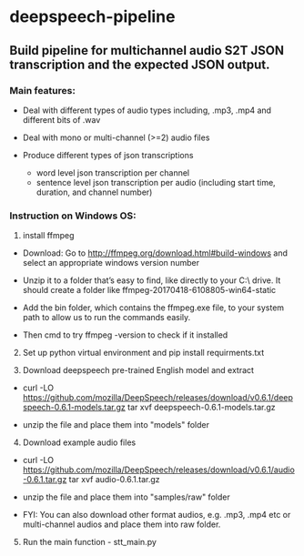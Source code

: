 # deepspeech-pipeline
## Build pipeline for multichannel audio S2T JSON transcription and the expected JSON output.
### Main features:
- Deal with different types of audio types including, .mp3, .mp4 
and different bits of .wav
- Deal with mono or multi-channel (>=2) audio files
- Produce different types of json transcriptions
        
     * word level json transcription per channel
     * sentence level json transcription per audio 
     (including start time, duration, and channel number)
### Instruction on Windows OS:

1. install ffmpeg 

* Download: Go to http://ffmpeg.org/download.html#build-windows and select an appropriate windows version number
  
* Unzip it to a folder that’s easy to find, like directly to your C:\ drive. It should create a folder like ffmpeg-20170418-6108805-win64-static 
  
* Add the bin folder, which contains the ffmpeg.exe file, to your system 
path to allow us to run the commands easily.

* Then cmd to try ffmpeg -version to check if it installed 

2. Set up python virtual environment and pip install requirments.txt

3. Download deepspeech pre-trained English model and extract

- curl -LO https://github.com/mozilla/DeepSpeech/releases/download/v0.6.1/deepspeech-0.6.1-models.tar.gz
    tar xvf deepspeech-0.6.1-models.tar.gz

- unzip the file and place them into "models" folder

4. Download example audio files
   
- curl -LO https://github.com/mozilla/DeepSpeech/releases/download/v0.6.1/audio-0.6.1.tar.gz
   tar xvf audio-0.6.1.tar.gz
   
- unzip the file and place them into "samples/raw" folder
   
- FYI: You can also download other format audios, e.g. .mp3, .mp4 etc or multi-channel audios and place them into raw folder.   

5. Run the main function - stt_main.py

   
   
